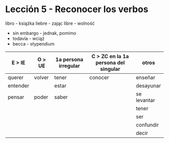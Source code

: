 # Lección 5 - Reconocer los verbos

libro - książka
liebre - zając
libre - wolność

- sin embargo - jednak, pomimo
- todavía - wciąż
- becca - stypendium

| E > IE   | O > UE | 1a persona irregular | C > ZC en la 1a persona del singular | otros       |
| -------- | ------ | -------------------- | ------------------------------------ | ----------- |
| querer   | volver | tener                | conocer                              | enseñar     |
| entender |        | estar                |                                      | desayunar   |
| pensar   | poder  | saber                |                                      | se levantar |
|          |        |                      |                                      | tener       |
|          |        |                      |                                      | ser         |
|          |        |                      |                                      | confundir   |
|          |        |                      |                                      | decir       |
